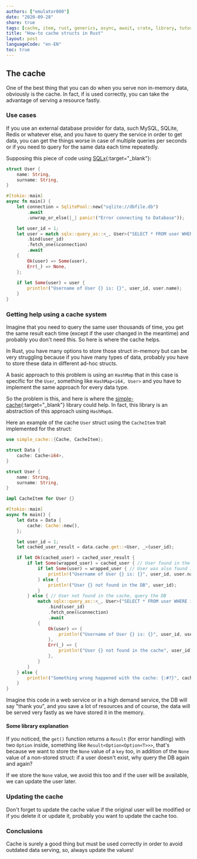 ```yaml
---
authors: ["emulator000"]
date: "2020-09-28"
share: true
tags: [cache, item, rust, generics, async, await, crate, library, tutorial]
title: "How-to cache structs in Rust"
layout: post
languageCode: "en-EN"
toc: true
---
```


## The cache

One of the best thing that you can do when you serve non in-memory data, obviously is the cache. In fact, if is used correctly, you can take the advantage of serving a resource fastly.

### Use cases

If you use an external database provider for data, such MySQL, SQLite, Redis or whatever else, and you have to query the service in order to get data, you can get the things worse in case of multiple queries per seconds or if you need to query for the same data each time repeatedly.

Supposing this piece of code using [SQLx](https://github.com/launchbadge/sqlx){:target="_blank"}:
```rust
struct User {
    name: String,
    surname: String,
}

#[tokio::main]
async fn main() {
    let connection = SqlitePool::new("sqlite://dbfile.db")
        .await
        .unwrap_or_else(|_| panic!("Error connecting to Database"));

    let user_id = 1;
    let user = match sqlx::query_as::<_, User>("SELECT * FROM user WHERE id = {}")
        .bind(user_id)
        .fetch_one(&connection)
        .await
    {
        Ok(user) => Some(user),
        Err(_) => None,
    };
    
    if let Some(user) = user {
        println!("Username of User {} is: {}", user_id, user.name);
    }
}
```

### Getting help using a cache system

Imagine that you need to query the same user thousands of time, you get the same result each time (except if the user changed in the meantime) and probably you don't need this. So here is where the cache helps.

In Rust, you have many options to store those struct in-memory but can be very struggling because if you have many types of data, probably you have to store these data in different ad-hoc structs.

A basic approach to this problem is using an `HashMap` that in this case is specific for the `User`, something like `HashMap<i64, User>` and you have to implement the same approach for every data type.

So the problem is this, and here is where the [simple-cache](https://crates.io/crates/simple-cache){:target="_blank"} library could help. In fact, this library is an abstraction of this approach using `HashMap`s.

Here an example of the cache `User` struct using the `CacheItem` trait implemented for the struct:
```rust
use simple_cache::{Cache, CacheItem};

struct Data {
    cache: Cache<i64>,
}

struct User {
    name: String,
    surname: String,
}

impl CacheItem for User {}

#[tokio::main]
async fn main() {
    let data = Data {
        cache: Cache::new(),
    };

    let user_id = 1;
    let cached_user_result = data.cache.get::<User, _>(user_id);

    if let Ok(cached_user) = cached_user_result {
        if let Some(wrapped_user) = cached_user { // User found in the cache
            if let Some(user) = wrapped_user { // User was also found in the DB, so we have the original struct
                println!("Username of User {} is: {}", user_id, user.name);
            } else {
                println!("User {} not found in the DB", user_id);
            }
        } else { // User not found in the cache, query the DB
            match sqlx::query_as::<_, User>("SELECT * FROM user WHERE id = {}")
                .bind(user_id)
                .fetch_one(&connection)
                .await
            {
                Ok(user) => {
                    println!("Username of User {} is: {}", user_id, user.name);
                },
                Err(_) => {
                    println!("User {} not found in the cache", user_id);
                },
            }
        }
    } else {
        println!("Something wrong happened with the cache: {:#?}", cached_user_result);
    }
}
```

Imagine this code in a web service or in a high demand service, the DB will say "thank you", and you save a lot of resources and of course, the data will be served very fastly as we have stored it in the memory.

#### Some library explanation

If you noticed, the `get()` function returns a `Result` (for error handling) with two `Option` inside, something like `Result<Option<Option<T>>>`, that's because we want to store the `None` value of a `key` too, in addition of the `None` value of a non-stored struct: if a user doesn't exist, why query the DB again and again?

If we store the `None` value, we avoid this too and if the user will be available, we can update the user later.

### Updating the cache

Don't forget to update the cache value if the original user will be modified or if you delete it or update it, probably you want to update the cache too.

### Conclusions

Cache is surely a good thing but must be used correctly in order to avoid outdated data serving, so, always update the values!